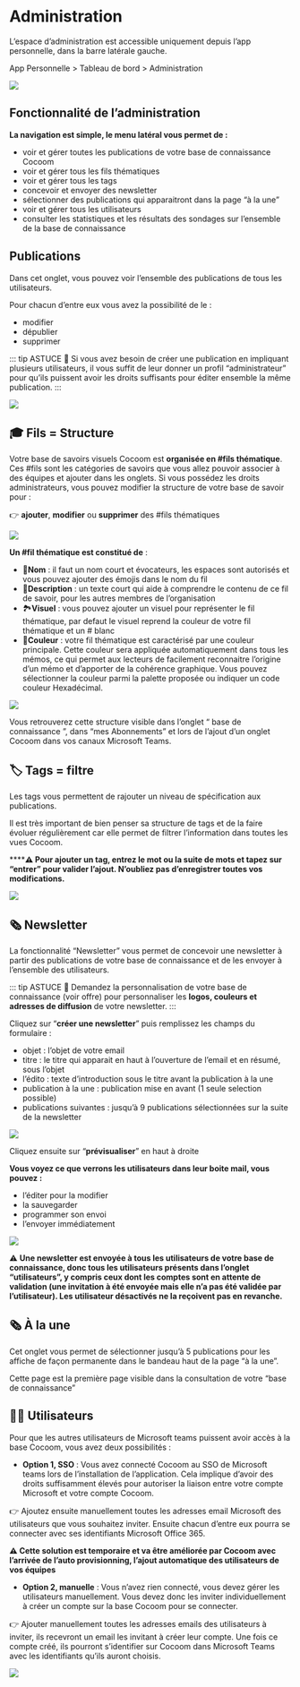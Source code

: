 # Administration

L’espace d’administration est accessible uniquement depuis l’app personnelle, dans la barre latérale gauche.

App Personnelle > Tableau de bord > Administration

![](https://paper-attachments.dropbox.com/s_FBC5B0C054AD4D43082A0E2DC4412D69AB83598AFCFBA6C61B0013FF268096F6_1589102673137_Plan+de+travail+45cocoom-guides-2.png)



## Fonctionnalité de l’administration

**La navigation est simple, le menu latéral vous permet de :**


- voir et gérer toutes les publications de votre base de connaissance Cocoom
- voir et gérer tous les fils thématiques
- voir et gérer tous les tags
- concevoir et envoyer des newsletter
- sélectionner des publications qui apparaitront dans la page “à la une”
- voir et gérer tous les utilisateurs
- consulter les statistiques et les résultats des sondages sur l’ensemble de la base de connaissance


## Publications

Dans cet onglet, vous pouvez voir l’ensemble des publications de tous les utilisateurs.

Pour chacun d’entre eux vous avez la possibilité de le :

- modifier
- dépublier
- supprimer

::: tip ASTUCE
📌 Si vous avez besoin de créer une publication en impliquant plusieurs utilisateurs, il vous suffit de leur donner un profil “administrateur” pour qu’ils puissent avoir les droits suffisants pour éditer ensemble la même publication.
:::

![](https://paper-attachments.dropbox.com/s_FBC5B0C054AD4D43082A0E2DC4412D69AB83598AFCFBA6C61B0013FF268096F6_1589102459313_Plan+de+travail+44cocoom-guides-2.png)




## 🎓 Fils = Structure

Votre base de savoirs visuels Cocoom est **organisée en #fils thématique**. Ces #fils sont les catégories de savoirs que vous allez pouvoir associer à des équipes et ajouter dans les onglets. Si vous possédez les droits administrateurs, vous pouvez modifier la structure de votre base de savoir pour :

👉 **ajouter**, **modifier** ou **supprimer** des #fils thématiques

![](https://paper-attachments.dropbox.com/s_FBC5B0C054AD4D43082A0E2DC4412D69AB83598AFCFBA6C61B0013FF268096F6_1589102271761_Plan+de+travail+12cocoom-guides-3.png)


**Un #fil thématique est constitué de** :


- 🔗**Nom** : il faut un nom court et évocateurs, les espaces sont autorisés et vous pouvez ajouter des émojis dans le nom du fil
- 📄**Description** : un texte court qui aide à comprendre le contenu de ce fil de savoir, pour les autres membres de l’organisation
- 🏞**Visuel** : vous pouvez ajouter un visuel pour représenter le fil thématique, par defaut le visuel reprend la couleur de votre fil thématique et un # blanc
- 🎨**Couleur** : votre fil thématique est caractérisé par une couleur principale. Cette couleur sera appliquée automatiquement dans tous les mémos, ce qui permet aux lecteurs de facilement reconnaitre l’origine d’un mémo et d’apporter de la cohérence graphique. Vous pouvez sélectionner la couleur parmi la palette proposée ou indiquer un code couleur Hexadécimal.


![](https://paper-attachments.dropbox.com/s_FBC5B0C054AD4D43082A0E2DC4412D69AB83598AFCFBA6C61B0013FF268096F6_1589102271767_Plan+de+travail+39cocoom-guides-3.png)


Vous retrouverez cette structure visible dans l’onglet “ base de connaissance ”, dans “mes Abonnements” et lors de l’ajout d’un onglet Cocoom dans vos canaux Microsoft Teams.


## 🏷 Tags = filtre

Les tags vous permettent de rajouter un niveau de spécification aux publications.

Il est très important de bien penser sa structure de tags et de la faire évoluer régulièrement car elle permet de filtrer l’information dans toutes les vues Cocoom.

******⚠️ Pour ajouter un tag, entrez le mot ou la suite de mots et tapez sur “entrer” pour valider l’ajout. N’oubliez pas d’enregistrer toutes vos modifications.**


![](https://paper-attachments.dropbox.com/s_FBC5B0C054AD4D43082A0E2DC4412D69AB83598AFCFBA6C61B0013FF268096F6_1589101944987_Plan+de+travail+43cocoom-guides-2.png)

## 🗞 Newsletter

La fonctionnalité “Newsletter” vous permet de concevoir une newsletter à partir des publications de votre base de connaissance et de les envoyer à l’ensemble des utilisateurs.

::: tip ASTUCE
📌 Demandez la personnalisation de votre base de connaissance (voir offre) pour personnaliser les **logos, couleurs et adresses de diffusion** de votre newsletter.
:::

Cliquez sur “**créer une newsletter**” puis remplissez les champs du formulaire :

- objet : l’objet de votre email
- titre : le titre qui apparait en haut à l’ouverture de l’email et en résumé, sous l’objet
- l’édito : texte d’introduction sous le titre avant la publication à la une
- publication à la une : publication mise en avant (1 seule selection possible)
- publications suivantes : jusqu’à 9 publications sélectionnées sur la suite de la newsletter


![](https://paper-attachments.dropbox.com/s_FBC5B0C054AD4D43082A0E2DC4412D69AB83598AFCFBA6C61B0013FF268096F6_1589100242880_Plan+de+travail+40cocoom-guides-2.png)


Cliquez ensuite sur “**prévisualiser**” en haut à droite

**Vous voyez ce que verrons les utilisateurs dans leur boite mail, vous pouvez :**


- l’éditer pour la modifier
- la sauvegarder
- programmer son envoi
- l’envoyer immédiatement


![](https://paper-attachments.dropbox.com/s_FBC5B0C054AD4D43082A0E2DC4412D69AB83598AFCFBA6C61B0013FF268096F6_1589100361922_Plan+de+travail+41cocoom-guides-2.png)


⚠️  **Une newsletter est envoyée à tous les utilisateurs de votre base de connaissance, donc tous les utilisateurs présents dans l’onglet “utilisateurs”, y compris ceux dont les comptes sont en attente de validation (une invitation à été envoyée mais elle n’a pas été validée par l’utilisateur). Les utilisateur désactivés ne la reçoivent pas en revanche.**


## 🗞 À la une

Cet onglet vous permet de sélectionner jusqu’à 5 publications pour les affiche de façon permanente dans le bandeau haut de la page “à la une”.

Cette page est la première page visible dans la consultation de votre “base de connaissance”



## 👨‍💻 Utilisateurs

Pour que les autres utilisateurs de Microsoft teams puissent avoir accès à la base Cocoom, vous avez deux possibilités :


-  **Option 1, SSO** : Vous avez connecté Cocoom au SSO de Microsoft teams lors de l’installation de l’application. Cela implique d’avoir des droits suffisamment élevés pour autoriser la liaison entre votre compte Microsoft et votre compte Cocoom.

👉 Ajoutez ensuite manuellement toutes les adresses email Microsoft des utilisateurs que vous souhaitez inviter. Ensuite chacun d’entre eux pourra se connecter avec ses identifiants Microsoft Office 365.

**⚠️ Cette solution est temporaire et va être améliorée par Cocoom avec l’arrivée de l’auto provisionning, l’ajout automatique des utilisateurs de vos équipes**


- **Option 2, manuelle**  : Vous n’avez rien connecté, vous devez gérer les utilisateurs manuellement. Vous devez donc les inviter individuellement à créer un compte sur la base Cocoom pour se connecter.

👉 Ajouter manuellement toutes les adresses emails des utilisateurs à inviter, ils recevront un email les invitant à créer leur compte. Une fois ce compte créé, ils pourront s’identifier sur Cocoom dans Microsoft Teams avec les identifiants qu’ils auront choisis.


![](https://paper-attachments.dropbox.com/s_FBC5B0C054AD4D43082A0E2DC4412D69AB83598AFCFBA6C61B0013FF268096F6_1589101735485_Plan+de+travail+42cocoom-guides-2.png)


